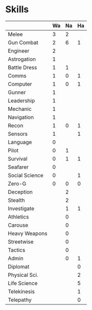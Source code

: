 Skills
======

|              |Wa|Na|Ha|
|--------------|--|--|--|
|Melee         | 3| 2|  |
|Gun Combat    | 2| 6| 1|
|Engineer      | 2|  |  |
|Astrogation   | 1|  |  |
|Battle Dress  | 1| 1|  |
|Comms         | 1| 0| 1|
|Computer      | 1| 0| 1|
|Gunner        | 1|  |  |
|Leadership    | 1|  |  |
|Mechanic      | 1|  |  |
|Navigation    | 1|  |  |
|Recon         | 1| 0| 1|
|Sensors       | 1|  | 1|
|Language      | 0|  |  |
|Pilot         | 0| 1|  |
|Survival      | 0| 1| 1|
|Seafarer      | 0|  |  |
|Social Science| 0|  | 1|
|Zero-G        | 0| 0| 0|
|Deception     |  | 2|  |
|Stealth       |  | 2|  |
|Investigate   |  | 1| 1|
|Athletics     |  | 0|  |
|Carouse       |  | 0|  |
|Heavy Weapons |  | 0|  |
|Streetwise    |  | 0|  |
|Tactics       |  | 0|  |
|Admin         |  | 0| 1|
|Diplomat      |  |  | 0|
|Physical Sci. |  |  | 2|
|Life Science  |  |  | 5|
|Telekinesis   |  |  | 1|
|Telepathy     |  |  | 0|
